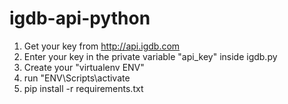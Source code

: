 # igdb-api-python

1. Get your key from http://api.igdb.com
2. Enter your key in the private variable "api_key" inside igdb.py
3. Create your "virtualenv ENV"
4. run "ENV\Scripts\activate
5. pip install -r  requirements.txt
